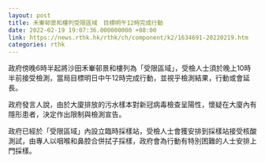 ```yaml
---
layout: post
title: 禾輋邨景和樓列受限區域　目標明午12時完成行動
date: 2022-02-19 19:07:36.000000000 +08:00
link: https://news.rthk.hk/rthk/ch/component/k2/1634691-20220219.htm
categories: rthk
---
```


政府傍晚6時半起將沙田禾輋邨景和樓列為「受限區域」，受檢人士須於晚上10時半前接受檢測，當局目標明日中午12時完成行動，並視乎檢測結果，行動或會延長。

政府發言人說，由於大廈排放的污水樣本對新冠病毒檢查呈陽性，懷疑在大廈內有隱形患者，決定作出限制與檢測宣告。

政府已經於「受限區域」內設立臨時採樣站，受檢人士會獲安排到採樣站接受核酸測試，由專人以咽喉和鼻腔合併拭子採樣，政府會為行動有特別困難的人士安排上門採樣。
